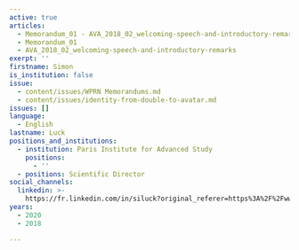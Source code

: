 ```yaml
---
active: true
articles:
  - Memorandum_01 - AVA_2018_02_welcoming-speech-and-introductory-remarks
  - Memorandum_01
  - AVA_2018_02_welcoming-speech-and-introductory-remarks
exerpt: ''
firstname: Simon
is_institution: false
issue:
  - content/issues/WPRN Memorandums.md
  - content/issues/identity-from-double-to-avatar.md
issues: []
language:
  - English
lastname: Luck
positions_and_institutions:
  - institution: Paris Institute for Advanced Study
    positions:
      - ''
  - positions: Scientific Director
social_channels:
  linkedin: >-
    https://fr.linkedin.com/in/siluck?original_referer=https%3A%2F%2Fwww.google.com%2F
years:
  - 2020
  - 2018

---
```

